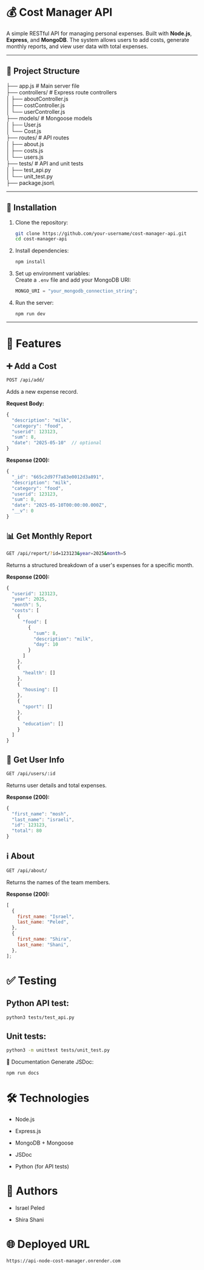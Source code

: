 # 💰 Cost Manager API

A simple RESTful API for managing personal expenses. Built with **Node.js**, **Express**, and **MongoDB**. The system allows users to add costs, generate monthly reports, and view user data with total expenses.

---

## 📁 Project Structure

├── app.js # Main server file\
├── controllers/ # Express route controllers\
│ ├── aboutController.js\
│ ├── costController.js\
│ └── userController.js\
├── models/ # Mongoose models\
│ ├── User.js\
│ └── Cost.js\
├── routes/ # API routes\
│ ├── about.js\
│ ├── costs.js\
│ └── users.js\
├── tests/ # API and unit tests\
│ ├── test_api.py\
│ └── unit_test.py\
├── package.json\

---

## 🚀 Installation

1. Clone the repository:
   ```bash
   git clone https://github.com/your-username/cost-manager-api.git
   cd cost-manager-api
   ```
2. Install dependencies:
   ```bash
   npm install
   ```
3. Set up environment variables:\
   Create a `.env` file and add your MongoDB URI:
   ```js
   MONGO_URI = "your_mongodb_connection_string";
   ```
4. Run the server:
   ```
   npm run dev
   ```

---

# 🧠 Features

## ➕ Add a Cost

```bash
POST /api/add/
```

Adds a new expense record.

**Request Body:**

```js
{
  "description": "milk",
  "category": "food",
  "userid": 123123,
  "sum": 8,
  "date": "2025-05-10"  // optional
}
```

**Response (200):**

```js
{
  "_id": "665c2d97f7a83e0012d3a891",
  "description": "milk",
  "category": "food",
  "userid": 123123,
  "sum": 8,
  "date": "2025-05-10T00:00:00.000Z",
  "__v": 0
}
```

## 📊 Get Monthly Report

```bash
GET /api/report/?id=123123&year=2025&month=5
```

Returns a structured breakdown of a user's expenses for a specific month.

**Response (200):**

```js
{
  "userid": 123123,
  "year": 2025,
  "month": 5,
  "costs": [
    {
      "food": [
        {
          "sum": 8,
          "description": "milk",
          "day": 10
        }
      ]
    },
    {
      "health": []
    },
    {
      "housing": []
    },
    {
      "sport": []
    },
    {
      "education": []
    }
  ]
}

```

## 👤 Get User Info

```bash
GET /api/users/:id
```

Returns user details and total expenses.

**Response (200):**

```js
{
  "first_name": "mosh",
  "last_name": "israeli",
  "id": 123123,
  "total": 80
}
```

## ℹ️ About

```bash
GET /api/about/
```

Returns the names of the team members.

**Response (200):**

```js
[
  {
    first_name: "Israel",
    last_name: "Peled",
  },
  {
    first_name: "Shira",
    last_name: "Shani",
  },
];
```

# ✅ Testing

## Python API test:

```bash
python3 tests/test_api.py
```

## Unit tests:

```bash
python3 -m unittest tests/unit_test.py
```

📄 Documentation
Generate JSDoc:

```
npm run docs
```

# 🛠️ Technologies

- Node.js

- Express.js

- MongoDB + Mongoose

- JSDoc

- Python (for API tests)

# 👥 Authors

- Israel Peled

- Shira Shani

# 🌐 Deployed URL

```bash
https://api-node-cost-manager.onrender.com
```
